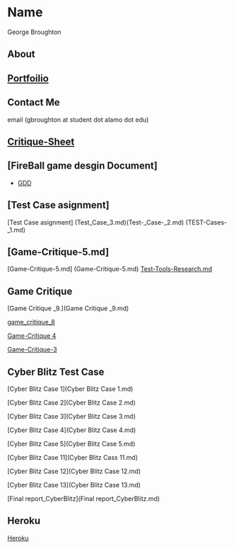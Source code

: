 # Name
George Broughton 
## About
## [Portfoilio](portfolio)
## Contact Me
email (gbroughton at student dot alamo dot edu)
## [ Critique-Sheet]( Critique-Sheet.md)
## [FireBall game desgin Document]
* [GDD](GDD.md)
## [Test Case asignment]
[Test Case asignment] (Test_Case_3.md)(Test-_Case-_2.md) (TEST-Cases-_1.md)
## [Game-Critique-5.md]
[Game-Critique-5.md] (Game-Critique-5.md)
[Test-Tools-Research.md](Test-Tools-Research.md)
## Game Critique

[Game Critique _9.](Game Critique _9.md)

[game_critique_8](game_critique_8.md)

 [Game-Critique 4](Game-Critique-4.md)
 
 [Game-Critique-3](Game-Critique-3.md)
 
 ## Cyber Blitz Test Case 
  [Cyber Blitz Case 1](Cyber Blitz Case 1.md)
 
  [Cyber Blitz Case 2](Cyber Blitz Case 2.md)
  
  [Cyber Blitz Case 3](Cyber Blitz Case 3.md)

  [Cyber Blitz Case 4](Cyber Blitz Case 4.md)
    
   [Cyber Blitz Case 5](Cyber Blitz Case 5.md)
     
   [Cyber Blitz Case 11](Cyber Blitz Cass 11.md)
      
   [Cyber Blitz Case 12](Cyber Blitz Case 12.md)
      
   [Cyber Blitz Case 13](Cyber Blitz Case 13.md)
   
  [Final report_CyberBlitz](Final report_CyberBlitz.md)
  
  
   ## Heroku
   [Heroku](Heroku.md)
